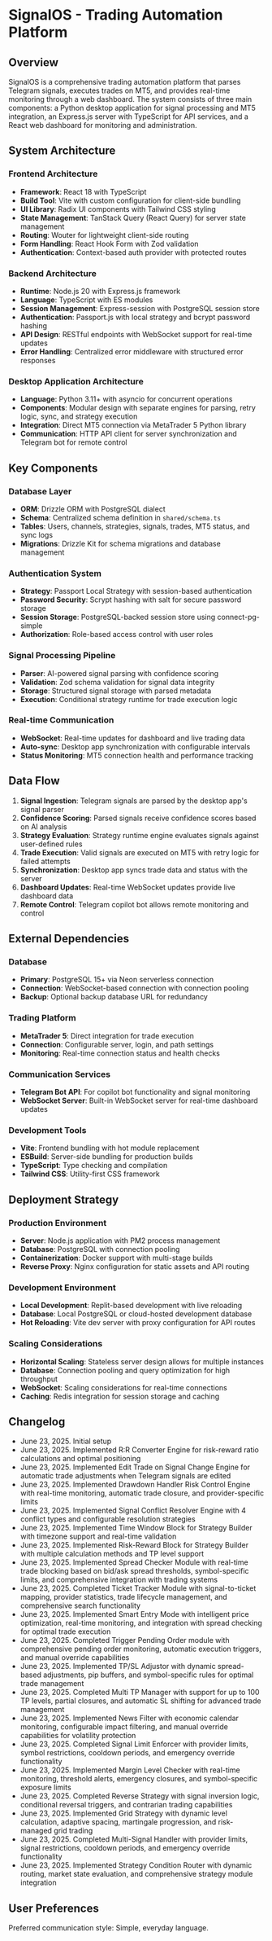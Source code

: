 # SignalOS - Trading Automation Platform

## Overview

SignalOS is a comprehensive trading automation platform that parses Telegram signals, executes trades on MT5, and provides real-time monitoring through a web dashboard. The system consists of three main components: a Python desktop application for signal processing and MT5 integration, an Express.js server with TypeScript for API services, and a React web dashboard for monitoring and administration.

## System Architecture

### Frontend Architecture
- **Framework**: React 18 with TypeScript
- **Build Tool**: Vite with custom configuration for client-side bundling
- **UI Library**: Radix UI components with Tailwind CSS styling
- **State Management**: TanStack Query (React Query) for server state management
- **Routing**: Wouter for lightweight client-side routing
- **Form Handling**: React Hook Form with Zod validation
- **Authentication**: Context-based auth provider with protected routes

### Backend Architecture
- **Runtime**: Node.js 20 with Express.js framework
- **Language**: TypeScript with ES modules
- **Session Management**: Express-session with PostgreSQL session store
- **Authentication**: Passport.js with local strategy and bcrypt password hashing
- **API Design**: RESTful endpoints with WebSocket support for real-time updates
- **Error Handling**: Centralized error middleware with structured error responses

### Desktop Application Architecture
- **Language**: Python 3.11+ with asyncio for concurrent operations
- **Components**: Modular design with separate engines for parsing, retry logic, sync, and strategy execution
- **Integration**: Direct MT5 connection via MetaTrader 5 Python library
- **Communication**: HTTP API client for server synchronization and Telegram bot for remote control

## Key Components

### Database Layer
- **ORM**: Drizzle ORM with PostgreSQL dialect
- **Schema**: Centralized schema definition in `shared/schema.ts`
- **Tables**: Users, channels, strategies, signals, trades, MT5 status, and sync logs
- **Migrations**: Drizzle Kit for schema migrations and database management

### Authentication System
- **Strategy**: Passport Local Strategy with session-based authentication
- **Password Security**: Scrypt hashing with salt for secure password storage
- **Session Storage**: PostgreSQL-backed session store using connect-pg-simple
- **Authorization**: Role-based access control with user roles

### Signal Processing Pipeline
- **Parser**: AI-powered signal parsing with confidence scoring
- **Validation**: Zod schema validation for signal data integrity
- **Storage**: Structured signal storage with parsed metadata
- **Execution**: Conditional strategy runtime for trade execution logic

### Real-time Communication
- **WebSocket**: Real-time updates for dashboard and live trading data
- **Auto-sync**: Desktop app synchronization with configurable intervals
- **Status Monitoring**: MT5 connection health and performance tracking

## Data Flow

1. **Signal Ingestion**: Telegram signals are parsed by the desktop app's signal parser
2. **Confidence Scoring**: Parsed signals receive confidence scores based on AI analysis
3. **Strategy Evaluation**: Strategy runtime engine evaluates signals against user-defined rules
4. **Trade Execution**: Valid signals are executed on MT5 with retry logic for failed attempts
5. **Synchronization**: Desktop app syncs trade data and status with the server
6. **Dashboard Updates**: Real-time WebSocket updates provide live dashboard data
7. **Remote Control**: Telegram copilot bot allows remote monitoring and control

## External Dependencies

### Database
- **Primary**: PostgreSQL 15+ via Neon serverless connection
- **Connection**: WebSocket-based connection with connection pooling
- **Backup**: Optional backup database URL for redundancy

### Trading Platform
- **MetaTrader 5**: Direct integration for trade execution
- **Connection**: Configurable server, login, and path settings
- **Monitoring**: Real-time connection status and health checks

### Communication Services
- **Telegram Bot API**: For copilot bot functionality and signal monitoring
- **WebSocket Server**: Built-in WebSocket server for real-time dashboard updates

### Development Tools
- **Vite**: Frontend bundling with hot module replacement
- **ESBuild**: Server-side bundling for production builds
- **TypeScript**: Type checking and compilation
- **Tailwind CSS**: Utility-first CSS framework

## Deployment Strategy

### Production Environment
- **Server**: Node.js application with PM2 process management
- **Database**: PostgreSQL with connection pooling
- **Containerization**: Docker support with multi-stage builds
- **Reverse Proxy**: Nginx configuration for static assets and API routing

### Development Environment
- **Local Development**: Replit-based development with live reloading
- **Database**: Local PostgreSQL or cloud-hosted development database
- **Hot Reloading**: Vite dev server with proxy configuration for API routes

### Scaling Considerations
- **Horizontal Scaling**: Stateless server design allows for multiple instances
- **Database**: Connection pooling and query optimization for high throughput
- **WebSocket**: Scaling considerations for real-time connections
- **Caching**: Redis integration for session storage and caching

## Changelog

- June 23, 2025. Initial setup
- June 23, 2025. Implemented R:R Converter Engine for risk-reward ratio calculations and optimal positioning
- June 23, 2025. Implemented Edit Trade on Signal Change Engine for automatic trade adjustments when Telegram signals are edited
- June 23, 2025. Implemented Drawdown Handler Risk Control Engine with real-time monitoring, automatic trade closure, and provider-specific limits
- June 23, 2025. Implemented Signal Conflict Resolver Engine with 4 conflict types and configurable resolution strategies
- June 23, 2025. Implemented Time Window Block for Strategy Builder with timezone support and real-time validation
- June 23, 2025. Implemented Risk-Reward Block for Strategy Builder with multiple calculation methods and TP level support
- June 23, 2025. Implemented Spread Checker Module with real-time trade blocking based on bid/ask spread thresholds, symbol-specific limits, and comprehensive integration with trading systems
- June 23, 2025. Completed Ticket Tracker Module with signal-to-ticket mapping, provider statistics, trade lifecycle management, and comprehensive search functionality
- June 23, 2025. Implemented Smart Entry Mode with intelligent price optimization, real-time monitoring, and integration with spread checking for optimal trade execution
- June 23, 2025. Completed Trigger Pending Order module with comprehensive pending order monitoring, automatic execution triggers, and manual override capabilities
- June 23, 2025. Implemented TP/SL Adjustor with dynamic spread-based adjustments, pip buffers, and symbol-specific rules for optimal trade management
- June 23, 2025. Completed Multi TP Manager with support for up to 100 TP levels, partial closures, and automatic SL shifting for advanced trade management
- June 23, 2025. Implemented News Filter with economic calendar monitoring, configurable impact filtering, and manual override capabilities for volatility protection
- June 23, 2025. Completed Signal Limit Enforcer with provider limits, symbol restrictions, cooldown periods, and emergency override functionality
- June 23, 2025. Implemented Margin Level Checker with real-time monitoring, threshold alerts, emergency closures, and symbol-specific exposure limits
- June 23, 2025. Completed Reverse Strategy with signal inversion logic, conditional reversal triggers, and contrarian trading capabilities
- June 23, 2025. Implemented Grid Strategy with dynamic level calculation, adaptive spacing, martingale progression, and risk-managed grid trading
- June 23, 2025. Completed Multi-Signal Handler with provider limits, signal restrictions, cooldown periods, and emergency override functionality
- June 23, 2025. Implemented Strategy Condition Router with dynamic routing, market state evaluation, and comprehensive strategy module integration

## User Preferences

Preferred communication style: Simple, everyday language.